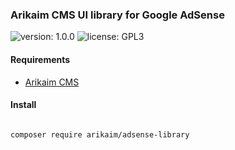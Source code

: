 ### Arikaim CMS UI library for Google AdSense
![version: 1.0.0](https://img.shields.io/github/release/arikaim/adsense-library.svg)
![license: GPL3](https://img.shields.io/badge/License-GPLv3-blue.svg)



#### Requirements 
  * [Arikaim CMS](https://github.com/arikaim/arikaim)
  
#### Install
```bash

composer require arikaim/adsense-library

```
